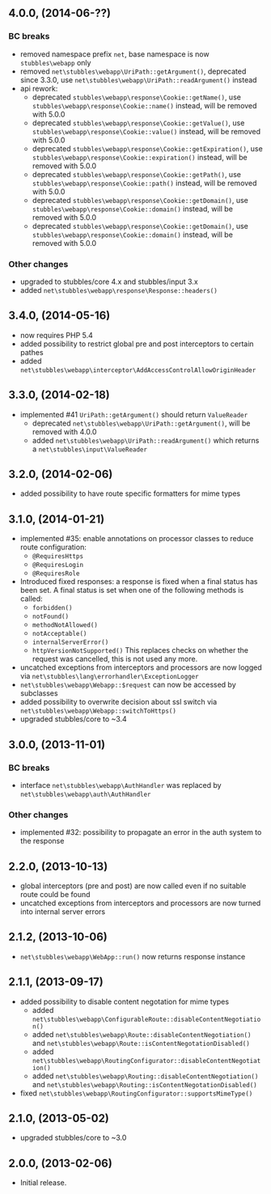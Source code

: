 4.0.0, (2014-06-??)
-------------------

### BC breaks

   * removed namespace prefix `net`, base namespace is now `stubbles\webapp` only
   * removed `net\stubbles\webapp\UriPath::getArgument()`, deprecated since 3.3.0, use `net\stubbles\webapp\UriPath::readArgument()` instead
   * api rework:
     * deprecated `stubbles\webapp\response\Cookie::getName()`, use `stubbles\webapp\response\Cookie::name()` instead, will be removed with 5.0.0
     * deprecated `stubbles\webapp\response\Cookie::getValue()`, use `stubbles\webapp\response\Cookie::value()` instead, will be removed with 5.0.0
     * deprecated `stubbles\webapp\response\Cookie::getExpiration()`, use `stubbles\webapp\response\Cookie::expiration()` instead, will be removed with 5.0.0
     * deprecated `stubbles\webapp\response\Cookie::getPath()`, use `stubbles\webapp\response\Cookie::path()` instead, will be removed with 5.0.0
     * deprecated `stubbles\webapp\response\Cookie::getDomain()`, use `stubbles\webapp\response\Cookie::domain()` instead, will be removed with 5.0.0
     * deprecated `stubbles\webapp\response\Cookie::getDomain()`, use `stubbles\webapp\response\Cookie::domain()` instead, will be removed with 5.0.0

### Other changes

   * upgraded to stubbles/core 4.x and stubbles/input 3.x
   * added `net\stubbles\webapp\response\Response::headers()`


3.4.0, (2014-05-16)
-------------------

   * now requires PHP 5.4
   * added possibility to restrict global pre and post interceptors to certain pathes
   * added `net\stubbles\webapp\interceptor\AddAccessControlAllowOriginHeader`


3.3.0, (2014-02-18)
-------------------

   * implemented #41 `UriPath::getArgument()` should return `ValueReader`
      * deprecated `net\stubbles\webapp\UriPath::getArgument()`, will be removed with 4.0.0
      * added `net\stubbles\webapp\UriPath::readArgument()` which returns a `net\stubbles\input\ValueReader`


3.2.0, (2014-02-06)
-------------------

   * added possibility to have route specific formatters for mime types


3.1.0, (2014-01-21)
-------------------

   * implemented #35: enable annotations on processor classes to reduce route configuration:
      * `@RequiresHttps`
      * `@RequiresLogin`
      * `@RequiresRole`
   * Introduced fixed responses: a response is fixed when a final status has been set. A final status is set when one of the following methods is called:
      * `forbidden()`
      * `notFound()`
      * `methodNotAllowed()`
      * `notAcceptable()`
      * `internalServerError()`
      * `httpVersionNotSupported()`
     This replaces checks on whether the request was cancelled, this is not used any more.
   * uncatched exceptions from interceptors and processors are now logged via `net\stubbles\lang\errorhandler\ExceptionLogger`
   * `net\stubbles\webapp\Webapp::$request` can now be accessed by subclasses
   * added possibility to overwrite decision about ssl switch via `net\stubbles\webapp\Webapp::switchToHttps()`
   * upgraded stubbles/core to ~3.4


3.0.0, (2013-11-01)
-------------------

### BC breaks

   * interface `net\stubbles\webapp\AuthHandler` was replaced by `net\stubbles\webapp\auth\AuthHandler`

### Other changes

   * implemented #32: possibility to propagate an error in the auth system to the response


2.2.0, (2013-10-13)
-------------------

   * global interceptors (pre and post) are now called even if no suitable route could be found
   * uncatched exceptions from interceptors and processors are now turned into internal server errors


2.1.2, (2013-10-06)
-------------------

   * `net\stubbles\webapp\WebApp::run()` now returns response instance


2.1.1, (2013-09-17)
-------------------

   * added possibility to disable content negotation for mime types
      * added `net\stubbles\webapp\ConfigurableRoute::disableContentNegotiation()`
      * added `net\stubbles\webapp\Route::disableContentNegotiation()` and `net\stubbles\webapp\Route::isContentNegotationDisabled()`
      * added `net\stubbles\webapp\RoutingConfigurator::disableContentNegotiation()`
      * added `net\stubbles\webapp\Routing::disableContentNegotiation()` and `net\stubbles\webapp\Routing::isContentNegotationDisabled()`
   * fixed `net\stubbles\webapp\RoutingConfigurator::supportsMimeType()`


2.1.0, (2013-05-02)
-------------------

   * upgraded stubbles/core to ~3.0


2.0.0, (2013-02-06)
-------------------

   * Initial release.
